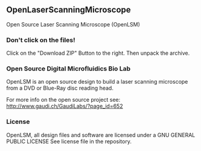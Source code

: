 ## OpenLaserScanningMicroscope 

Open Source Laser Scanning Microscope (OpenLSM)

### Don't click on the files!
Click on the "Download ZIP" Button to the right.
Then unpack the archive.

### Open Source Digital Microfluidics Bio Lab

OpenLSM is an open source design to build a laser scanning microscope from a DVD or Blue-Ray disc reading head. 

For more info on the open source project see:
http://www.gaudi.ch/GaudiLabs/?page_id=652

### License

OpenLSM, all design files and software are licensed under a GNU GENERAL PUBLIC LICENSE
See license file in the repository.


